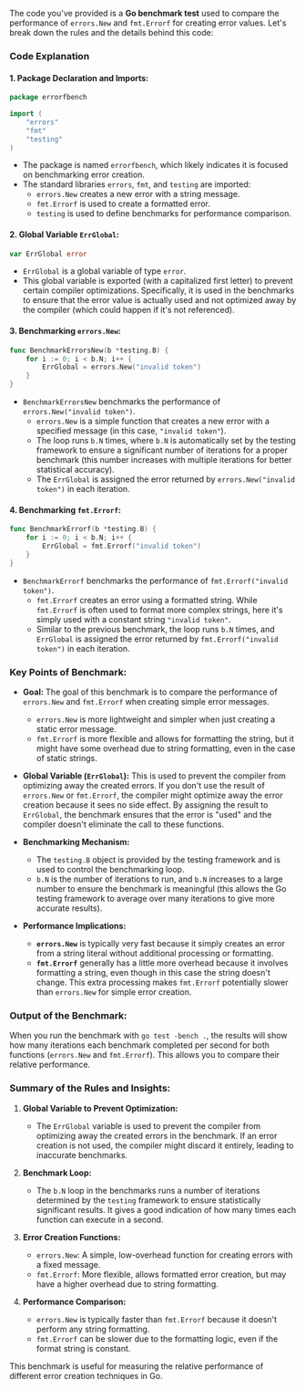 The code you've provided is a **Go benchmark test** used to compare the performance of `errors.New` and `fmt.Errorf` for creating error values. Let's break down the rules and the details behind this code:

### Code Explanation

#### 1. **Package Declaration and Imports:**
```go
package errorfbench

import (
	"errors"
	"fmt"
	"testing"
)
```
- The package is named `errorfbench`, which likely indicates it is focused on benchmarking error creation.
- The standard libraries `errors`, `fmt`, and `testing` are imported:
  - `errors.New` creates a new error with a string message.
  - `fmt.Errorf` is used to create a formatted error.
  - `testing` is used to define benchmarks for performance comparison.

#### 2. **Global Variable `ErrGlobal`:**
```go
var ErrGlobal error
```
- `ErrGlobal` is a global variable of type `error`.
- This global variable is exported (with a capitalized first letter) to prevent certain compiler optimizations. Specifically, it is used in the benchmarks to ensure that the error value is actually used and not optimized away by the compiler (which could happen if it's not referenced).

#### 3. **Benchmarking `errors.New`:**
```go
func BenchmarkErrorsNew(b *testing.B) {
	for i := 0; i < b.N; i++ {
		ErrGlobal = errors.New("invalid token")
	}
}
```
- `BenchmarkErrorsNew` benchmarks the performance of `errors.New("invalid token")`.
  - `errors.New` is a simple function that creates a new error with a specified message (in this case, `"invalid token"`).
  - The loop runs `b.N` times, where `b.N` is automatically set by the testing framework to ensure a significant number of iterations for a proper benchmark (this number increases with multiple iterations for better statistical accuracy).
  - The `ErrGlobal` is assigned the error returned by `errors.New("invalid token")` in each iteration.
  
#### 4. **Benchmarking `fmt.Errorf`:**
```go
func BenchmarkErrorf(b *testing.B) {
	for i := 0; i < b.N; i++ {
		ErrGlobal = fmt.Errorf("invalid token")
	}
}
```
- `BenchmarkErrorf` benchmarks the performance of `fmt.Errorf("invalid token")`.
  - `fmt.Errorf` creates an error using a formatted string. While `fmt.Errorf` is often used to format more complex strings, here it's simply used with a constant string `"invalid token"`.
  - Similar to the previous benchmark, the loop runs `b.N` times, and `ErrGlobal` is assigned the error returned by `fmt.Errorf("invalid token")` in each iteration.

### Key Points of Benchmark:

- **Goal:** The goal of this benchmark is to compare the performance of `errors.New` and `fmt.Errorf` when creating simple error messages.
  - `errors.New` is more lightweight and simpler when just creating a static error message.
  - `fmt.Errorf` is more flexible and allows for formatting the string, but it might have some overhead due to string formatting, even in the case of static strings.

- **Global Variable (`ErrGlobal`):** This is used to prevent the compiler from optimizing away the created errors. If you don't use the result of `errors.New` or `fmt.Errorf`, the compiler might optimize away the error creation because it sees no side effect. By assigning the result to `ErrGlobal`, the benchmark ensures that the error is "used" and the compiler doesn't eliminate the call to these functions.

- **Benchmarking Mechanism:**
  - The `testing.B` object is provided by the testing framework and is used to control the benchmarking loop. 
  - `b.N` is the number of iterations to run, and `b.N` increases to a large number to ensure the benchmark is meaningful (this allows the Go testing framework to average over many iterations to give more accurate results).
  
- **Performance Implications:**
  - **`errors.New`** is typically very fast because it simply creates an error from a string literal without additional processing or formatting.
  - **`fmt.Errorf`** generally has a little more overhead because it involves formatting a string, even though in this case the string doesn't change. This extra processing makes `fmt.Errorf` potentially slower than `errors.New` for simple error creation.

### Output of the Benchmark:
When you run the benchmark with `go test -bench .`, the results will show how many iterations each benchmark completed per second for both functions (`errors.New` and `fmt.Errorf`). This allows you to compare their relative performance.

### Summary of the Rules and Insights:

1. **Global Variable to Prevent Optimization:**
   - The `ErrGlobal` variable is used to prevent the compiler from optimizing away the created errors in the benchmark. If an error creation is not used, the compiler might discard it entirely, leading to inaccurate benchmarks.

2. **Benchmark Loop:**
   - The `b.N` loop in the benchmarks runs a number of iterations determined by the `testing` framework to ensure statistically significant results. It gives a good indication of how many times each function can execute in a second.

3. **Error Creation Functions:**
   - `errors.New`: A simple, low-overhead function for creating errors with a fixed message.
   - `fmt.Errorf`: More flexible, allows formatted error creation, but may have a higher overhead due to string formatting.

4. **Performance Comparison:**
   - `errors.New` is typically faster than `fmt.Errorf` because it doesn't perform any string formatting.
   - `fmt.Errorf` can be slower due to the formatting logic, even if the format string is constant.

This benchmark is useful for measuring the relative performance of different error creation techniques in Go.